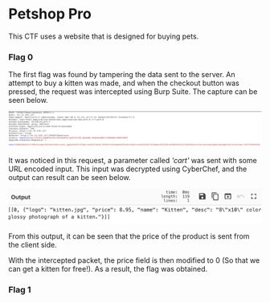 # Petshop Pro

This CTF uses a website that is designed for buying pets.

### Flag 0

The first flag was found by tampering the data sent to the server. An attempt to buy a kitten was made, and when the checkout button was pressed, the request was intercepted using Burp Suite. The capture can be seen below.

!['The intercepted packet for the checkout request'](https://github.com/Av3rageJoe/CTFs/blob/master/HackerOneCTFs/Images/Screenshot%202020-01-02%20at%2022.42.33.png)

It was noticed in this request, a parameter called *'cart'*  was sent with some URL encoded input. This input was decrypted using CyberChef, and the output can result can be seen below.

!['Decoded cart parameter'](https://github.com/Av3rageJoe/CTFs/blob/master/HackerOneCTFs/Images/Screenshot%202020-01-02%20at%2022.46.07.png)

From this output, it can be seen that the price of the product is sent from the client side.

With the intercepted packet, the price field is then modified to 0 (So that we can get a kitten for free!). As a result, the flag was obtained.

### Flag 1
